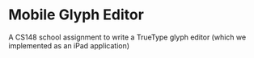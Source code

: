 Mobile Glyph Editor
===================

A CS148 school assignment to write a TrueType glyph editor (which we
implemented as an iPad application)
